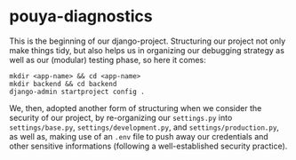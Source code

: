 # pouya-diagnostics

This is the beginning of our django-project. Structuring our project not only make things tidy, but also helps us in organizing our debugging strategy as well as our (modular) testing phase, so here it comes:

```
mkdir <app-name> && cd <app-name>
mkdir backend && cd backend
django-admin startproject config .
```

We, then, adopted another form of structuring when we consider the security of our project, by re-organizing our `settings.py` into `settings/base.py`, `settings/development.py`, and `settings/production.py`, as well as, making use of an `.env` file to push away our credentials and other sensitive informations (following a well-established security practice).